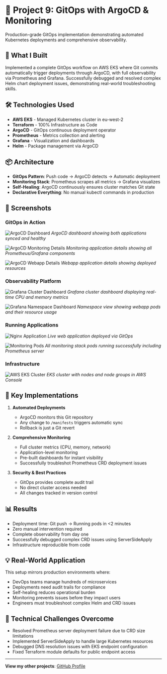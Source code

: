# 🚀 Project 9: GitOps with ArgoCD & Monitoring

Production-grade GitOps implementation demonstrating automated Kubernetes deployments and comprehensive observability.

## 🎯 What I Built

Implemented a complete GitOps workflow on AWS EKS where Git commits automatically trigger deployments through ArgoCD, with full observability via Prometheus and Grafana. Successfully debugged and resolved complex Helm chart deployment issues, demonstrating real-world troubleshooting skills.

## 🛠️ Technologies Used

- **AWS EKS** - Managed Kubernetes cluster in eu-west-2
- **Terraform** - 100% Infrastructure as Code
- **ArgoCD** - GitOps continuous deployment operator
- **Prometheus** - Metrics collection and alerting
- **Grafana** - Visualization and dashboards
- **Helm** - Package management via ArgoCD

## 📦 Architecture

- **GitOps Pattern**: Push code → ArgoCD detects → Automatic deployment
- **Monitoring Stack**: Prometheus scrapes all metrics → Grafana visualizes
- **Self-Healing**: ArgoCD continuously ensures cluster matches Git state
- **Declarative Everything**: No manual kubectl commands in production

## 📸 Screenshots

### GitOps in Action
![ArgoCD Dashboard](Screenshots/1.png)
*ArgoCD dashboard showing both applications synced and healthy*

![ArgoCD Monitoring Details](Screenshots/2.png)
*Monitoring application details showing all Prometheus/Grafana components*

![ArgoCD Webapp Details](Screenshots/3.png)
*Webapp application details showing deployed resources*

### Observability Platform
![Grafana Cluster Dashboard](Screenshots/4.png)
*Grafana cluster dashboard displaying real-time CPU and memory metrics*

![Grafana Namespace Dashboard](Screenshots/5.png)
*Namespace view showing webapp pods and their resource usage*

### Running Applications
![Nginx Application](Screenshots/6.png)
*Live web application deployed via GitOps*

![Monitoring Pods](Screenshots/7.png)
*All monitoring stack pods running successfully including Prometheus server*

### Infrastructure
![AWS EKS Cluster](Screenshots/8.png)
*EKS cluster with nodes and node groups in AWS Console*

## 🔧 Key Implementations

1. **Automated Deployments**
   - ArgoCD monitors this Git repository
   - Any change to `/manifests` triggers automatic sync
   - Rollback is just a Git revert

2. **Comprehensive Monitoring**
   - Full cluster metrics (CPU, memory, network)
   - Application-level monitoring
   - Pre-built dashboards for instant visibility
   - Successfully troubleshot Prometheus CRD deployment issues

3. **Security & Best Practices**
   - GitOps provides complete audit trail
   - No direct cluster access needed
   - All changes tracked in version control

## 📊 Results

- Deployment time: Git push → Running pods in <2 minutes
- Zero manual intervention required
- Complete observability from day one
- Successfully debugged complex CRD issues using ServerSideApply
- Infrastructure reproducible from code

## 💡 Real-World Application

This setup mirrors production environments where:
- DevOps teams manage hundreds of microservices
- Deployments need audit trails for compliance
- Self-healing reduces operational burden
- Monitoring prevents issues before they impact users
- Engineers must troubleshoot complex Helm and CRD issues

## 🚀 Technical Challenges Overcome

- Resolved Prometheus server deployment failure due to CRD size limitations
- Implemented ServerSideApply to handle large Kubernetes resources
- Debugged DNS resolution issues with EKS endpoint configuration
- Fixed Terraform module defaults for public endpoint access

---

**View my other projects**: [GitHub Profile](https://github.com/nfroze)